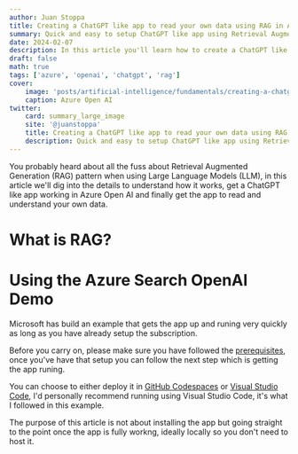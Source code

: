 ```yaml
---
author: Juan Stoppa
title: Creating a ChatGPT like app to read your own data using RAG in Azure Open AI
summary: Quick and easy to setup ChatGPT like app using Retrieval Augmented Generation (RAG) pattern in Azure Open AI
date: 2024-02-07
description: In this article you'll learn how to create a ChatGPT like app using Retrieval Augmented Generation (RAG) pattern on your own data
draft: false
math: true
tags: ['azure', 'openai', 'chatgpt', 'rag']
cover:
    image: 'posts/artificial-intelligence/fundamentals/creating-a-chatgpt-like-app-to-read-your-own-data-using-rag-in-azure-open-ai/azure-ai-open-ai.png'
    caption: Azure Open AI
twitter:
    card: summary_large_image
    site: '@juanstoppa'
    title: Creating a ChatGPT like app to read your own data using RAG in Azure Open AI
    description: Quick and easy to setup ChatGPT like app using Retrieval Augmented Generation (RAG) pattern in Azure Open AI
---
```


You probably heard about all the fuss about Retrieval Augmented Generation (RAG) pattern when using Large Language Models (LLM), in this article we'll dig into the details to understand how it works, get a ChatGPT like app working in Azure Open AI and finally get the app to read and understand your own data.

# What is RAG?

# Using the Azure Search OpenAI Demo

Microsoft has build an example that gets the app up and runing very quickly as long as you have already setup the subscription.

Before you carry on, please make sure you have followed the [prerequisites](https://learn.microsoft.com/en-us/azure/developer/python/get-started-app-chat-template?tabs=github-codespaces#prerequisites), once you've have that setup you can follow the next step which is getting the app runing.

You can choose to either deploy it in [GitHub Codespaces](https://learn.microsoft.com/en-us/azure/developer/python/get-started-app-chat-template?tabs=github-codespaces#open-development-environment) or [Visual Studio Code](https://learn.microsoft.com/en-us/azure/developer/python/get-started-app-chat-template?tabs=visual-studio-code#open-development-environment), I'd personally recommend running using Visual Studio Code, it's what I followed in this example.

The purpose of this article is not about installing the app but going straight to the point once the app is fully workng, ideally locally so you don't need to host it.
